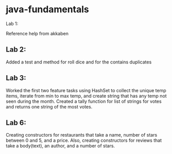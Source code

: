 # java-fundamentals

Lab 1:

Reference help from akkaben 

## Lab 2:

Added a test and method for roll dice and for the contains duplicates

## Lab 3:

Worked the first two feature tasks using HashSet to collect the unique temp items, iterate from min to max temp, and create string that has any temp not seen during the month. Created a tally function for list of strings for votes and returns one string of the most votes.

## Lab 6:

Creating constructors for restaurants that take a name, number of stars between 0 and 5, and a price. Also, creating constructors for reviews that take a body(text), an author, and a number of stars.

